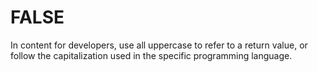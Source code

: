 # FALSE

In content for developers, use all uppercase to refer to a return value, or follow the capitalization used in the specific programming language.
